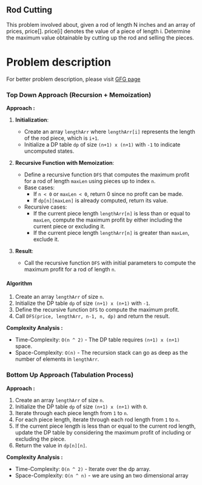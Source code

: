 ## Rod Cutting

This problem involved about, given a rod of length N inches and an array of prices, price[]. price[i] denotes the value of a piece of length i. Determine the maximum value obtainable by cutting up the rod and selling the pieces.<br/>

# Problem description

For better problem description, please visit [GFG page](https://www.geeksforgeeks.org/problems/rod-cutting0840/1)

### Top Down Approach (Recursion + Memoization)

**Approach :**<br/>

1. **Initialization**:

    - Create an array `lengthArr` where `lengthArr[i]` represents the length of the rod piece, which is `i+1`.
    - Initialize a DP table `dp` of size `(n+1) x (n+1)` with `-1` to indicate uncomputed states.

2. **Recursive Function with Memoization**:

    - Define a recursive function `DFS` that computes the maximum profit for a rod of length `maxLen` using pieces up to index `n`.
    - Base cases:
        - If `n < 0` or `maxLen < 0`, return 0 since no profit can be made.
        - If `dp[n][maxLen]` is already computed, return its value.
    - Recursive cases:
        - If the current piece length `lengthArr[n]` is less than or equal to `maxLen`, compute the maximum profit by either including the current piece or excluding it.
        - If the current piece length `lengthArr[n]` is greater than `maxLen`, exclude it.

3. **Result**:
    - Call the recursive function `DFS` with initial parameters to compute the maximum profit for a rod of length `n`.

#### Algorithm

1. Create an array `lengthArr` of size `n`.
2. Initialize the DP table `dp` of size `(n+1) x (n+1)` with `-1`.
3. Define the recursive function `DFS` to compute the maximum profit.
4. Call `DFS(price, lengthArr, n-1, n, dp)` and return the result.

**Complexity Analysis :**<br/>

-   Time-Complexity: `O(n ^ 2)` - The DP table requires `(n+1) x (n+1)` space.
-   Space-Complexity: `O(n)` - The recursion stack can go as deep as the number of elements in `lengthArr`.

### Bottom Up Approach (Tabulation Process)

**Approach :**<br/>

1. Create an array `lengthArr` of size `n`.
2. Initialize the DP table `dp` of size `(n+1) x (n+1)` with `0`.
3. Iterate through each piece length from `1` to `n`.
4. For each piece length, iterate through each rod length from `1` to `n`.
5. If the current piece length is less than or equal to the current rod length, update the DP table by considering the maximum profit of including or excluding the piece.
6. Return the value in `dp[n][n]`.

**Complexity Analysis :**<br/>

-   Time-Complexity: `O(n ^ 2)` - Iterate over the dp array.
-   Space-Complexity: `O(n ^ n)` - we are using an two dimensional array
